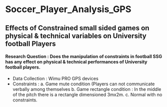 # Soccer_Player_Analysis_GPS

## Effects of Constrained small sided games on physical & technical variables on University football Players

#### Research Question : Does the manipulation of constraints in football SSG has any effect on physical & technical performances of University football players.

* Data Collection : Wimu PRO GPS devices
* Constraints : a. Game mute condition (Players can not communicate verbally among themselves
                b. Game rectangle condition : In the middle of the pitch there is a rectangle dimensioned 3mx2m.
                c. Normal with no constraints.




  
